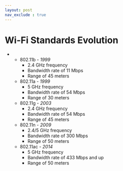 ```yaml
---
layout: post
nav_exclude : true
---
```

# Wi-Fi Standards Evolution

- - 802.11b - *1999*
    - 2.4 GHz frequency
    - Bandwidth rate of 11 Mbps
    - Range of 45 meters
  - 802.11a - *1999*
    - 5 GHz frequency
    - Bandwidth rate of 54 Mbps
    - Range of 30 meters
  - 802.11g - *2003*
    - 2.4 GHz frequency
    - Bandwidth rate of 54 Mbps
    - Range of 45 meters
  - 802.11n - *2009*
    - 2.4/5 GHz frequency
    - Bandwidth rate of 300 Mbps
    - Range of 50 meters
  - 802.11ac - *2014*
    - 5 GHz frequency
    - Bandwidth rate of 433 Mbps and up
    - Range of 50 meters